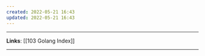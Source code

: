 ```yaml
---
created: 2022-05-21 16:43
updated: 2022-05-21 16:43
---
```

---
**Links**: [[103 Golang Index]]

---
